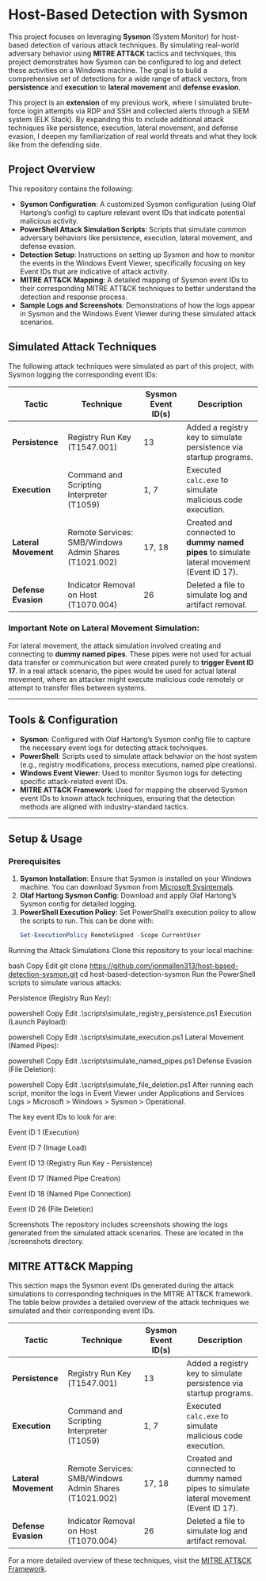 # Host-Based Detection with Sysmon

This project focuses on leveraging **Sysmon** (System Monitor) for host-based detection of various attack techniques. By simulating real-world adversary behavior using **MITRE ATT&CK** tactics and techniques, this project demonstrates how Sysmon can be configured to log and detect these activities on a Windows machine. The goal is to build a comprehensive set of detections for a wide range of attack vectors, from **persistence** and **execution** to **lateral movement** and **defense evasion**.

This project is an **extension** of my previous work, where I simulated brute-force login attempts via RDP and SSH and collected alerts through a SIEM system (ELK Stack). By expanding this to include additional attack techniques like persistence, execution, lateral movement, and defense evasion, I deepen my familiarization of real world threats and what they look like from the defending side.

## Project Overview

This repository contains the following:
- **Sysmon Configuration**: A customized Sysmon configuration (using Olaf Hartong’s config) to capture relevant event IDs that indicate potential malicious activity.
- **PowerShell Attack Simulation Scripts**: Scripts that simulate common adversary behaviors like persistence, execution, lateral movement, and defense evasion.
- **Detection Setup**: Instructions on setting up Sysmon and how to monitor the events in the Windows Event Viewer, specifically focusing on key Event IDs that are indicative of attack activity.
- **MITRE ATT&CK Mapping**: A detailed mapping of Sysmon event IDs to their corresponding MITRE ATT&CK techniques to better understand the detection and response process.
- **Sample Logs and Screenshots**: Demonstrations of how the logs appear in Sysmon and the Windows Event Viewer during these simulated attack scenarios.

## Simulated Attack Techniques

The following attack techniques were simulated as part of this project, with Sysmon logging the corresponding event IDs:

| Tactic               | Technique                                          | Sysmon Event ID(s) | Description                                                                 |
|----------------------|----------------------------------------------------|--------------------|-----------------------------------------------------------------------------|
| **Persistence**       | Registry Run Key (T1547.001)                       | 13                 | Added a registry key to simulate persistence via startup programs.          |
| **Execution**         | Command and Scripting Interpreter (T1059)          | 1, 7               | Executed `calc.exe` to simulate malicious code execution.                   |
| **Lateral Movement**  | Remote Services: SMB/Windows Admin Shares (T1021.002) | 17, 18             | Created and connected to **dummy named pipes** to simulate lateral movement (Event ID 17). |
| **Defense Evasion**   | Indicator Removal on Host (T1070.004)             | 26                 | Deleted a file to simulate log and artifact removal.                        |

### **Important Note on Lateral Movement Simulation:**
For lateral movement, the attack simulation involved creating and connecting to **dummy named pipes**. These pipes were not used for actual data transfer or communication but were created purely to **trigger Event ID 17**. In a real attack scenario, the pipes would be used for actual lateral movement, where an attacker might execute malicious code remotely or attempt to transfer files between systems.

---

## Tools & Configuration

- **Sysmon**: Configured with Olaf Hartong’s Sysmon config file to capture the necessary event logs for detecting attack techniques.
- **PowerShell**: Scripts used to simulate attack behavior on the host system (e.g., registry modifications, process executions, named pipe creations).
- **Windows Event Viewer**: Used to monitor Sysmon logs for detecting specific attack-related event IDs.
- **MITRE ATT&CK Framework**: Used for mapping the observed Sysmon event IDs to known attack techniques, ensuring that the detection methods are aligned with industry-standard tactics.

---

## Setup & Usage

### Prerequisites
1. **Sysmon Installation**: Ensure that Sysmon is installed on your Windows machine. You can download Sysmon from [Microsoft Sysinternals](https://docs.microsoft.com/en-us/sysinternals/downloads/sysmon).
2. **Olaf Hartong Sysmon Config**: Download and apply Olaf Hartong’s Sysmon config for detailed logging.
3. **PowerShell Execution Policy**: Set PowerShell’s execution policy to allow the scripts to run. This can be done with:
   ```powershell
   Set-ExecutionPolicy RemoteSigned -Scope CurrentUser
Running the Attack Simulations
Clone this repository to your local machine:

bash
Copy
Edit
git clone https://github.com/jonmallen313/host-based-detection-sysmon.git
cd host-based-detection-sysmon
Run the PowerShell scripts to simulate various attacks:

Persistence (Registry Run Key):

powershell
Copy
Edit
.\scripts\simulate_registry_persistence.ps1
Execution (Launch Payload):

powershell
Copy
Edit
.\scripts\simulate_execution.ps1
Lateral Movement (Named Pipes):

powershell
Copy
Edit
.\scripts\simulate_named_pipes.ps1
Defense Evasion (File Deletion):

powershell
Copy
Edit
.\scripts\simulate_file_deletion.ps1
After running each script, monitor the logs in Event Viewer under Applications and Services Logs > Microsoft > Windows > Sysmon > Operational.

The key event IDs to look for are:

Event ID 1 (Execution)

Event ID 7 (Image Load)

Event ID 13 (Registry Run Key - Persistence)

Event ID 17 (Named Pipe Creation)

Event ID 18 (Named Pipe Connection)

Event ID 26 (File Deletion)

Screenshots
The repository includes screenshots showing the logs generated from the simulated attack scenarios. These are located in the /screenshots directory.

## MITRE ATT&CK Mapping

This section maps the Sysmon event IDs generated during the attack simulations to corresponding techniques in the MITRE ATT&CK framework. The table below provides a detailed overview of the attack techniques we simulated and their corresponding event IDs.

| **Tactic**            | **Technique**                                          | **Sysmon Event ID(s)** | **Description**                                                                 |
|-----------------------|--------------------------------------------------------|------------------------|---------------------------------------------------------------------------------|
| **Persistence**        | Registry Run Key (T1547.001)                           | 13                     | Added a registry key to simulate persistence via startup programs.              |
| **Execution**          | Command and Scripting Interpreter (T1059)              | 1, 7                   | Executed `calc.exe` to simulate malicious code execution.                       |
| **Lateral Movement**   | Remote Services: SMB/Windows Admin Shares (T1021.002)  | 17, 18                 | Created and connected to dummy named pipes to simulate lateral movement (Event ID 17). |
| **Defense Evasion**    | Indicator Removal on Host (T1070.004)                  | 26                     | Deleted a file to simulate log and artifact removal.                            |

For a more detailed overview of these techniques, visit the [MITRE ATT&CK Framework](https://attack.mitre.org/).
